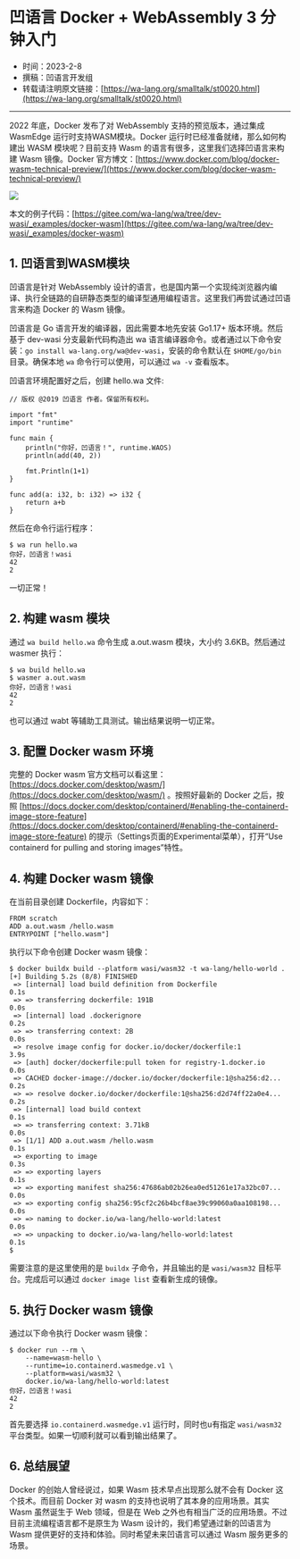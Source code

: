 # 凹语言 Docker + WebAssembly 3 分钟入门

- 时间：2023-2-8
- 撰稿：凹语言开发组
- 转载请注明原文链接：[https://wa-lang.org/smalltalk/st0020.html](https://wa-lang.org/smalltalk/st0020.html)

---

2022 年底，Docker 发布了对 WebAssembly 支持的预览版本，通过集成 WasmEdge 运行时支持WASM模块。Docker 运行时已经准备就绪，那么如何构建出 WASM 模块呢？目前支持 Wasm 的语言有很多，这里我们选择凹语言来构建 Wasm 镜像。Docker 官方博文：[https://www.docker.com/blog/docker-wasm-technical-preview/](https://www.docker.com/blog/docker-wasm-technical-preview/)

![](/st0020-01.png)

本文的例子代码：[https://gitee.com/wa-lang/wa/tree/dev-wasi/_examples/docker-wasm](https://gitee.com/wa-lang/wa/tree/dev-wasi/_examples/docker-wasm)

## 1. 凹语言到WASM模块

凹语言是针对 WebAssembly 设计的语言，也是国内第一个实现纯浏览器内编译、执行全链路的自研静态类型的编译型通用编程语言。这里我们再尝试通过凹语言来构造 Docker 的 Wasm 镜像。

凹语言是 Go 语言开发的编译器，因此需要本地先安装 Go1.17+ 版本环境。然后基于 dev-wasi 分支最新代码构造出 wa 语言编译器命令。或者通过以下命令安装：`go install wa-lang.org/wa@dev-wasi`，安装的命令默认在 `$HOME/go/bin` 目录。确保本地 `wa` 命令行可以使用，可以通过 `wa -v` 查看版本。

凹语言环境配置好之后，创建 hello.wa 文件:

```wa
// 版权 @2019 凹语言 作者。保留所有权利。

import "fmt"
import "runtime"

func main {
	println("你好，凹语言！", runtime.WAOS)
	println(add(40, 2))

	fmt.Println(1+1)
}

func add(a: i32, b: i32) => i32 {
	return a+b
}
```

然后在命令行运行程序：

```
$ wa run hello.wa
你好，凹语言！wasi
42
2
```

一切正常！

## 2. 构建 wasm 模块

通过 `wa build hello.wa` 命令生成 a.out.wasm 模块，大小约 3.6KB。然后通过 wasmer 执行：

```
$ wa build hello.wa
$ wasmer a.out.wasm
你好，凹语言！wasi
42
2
```

也可以通过 wabt 等辅助工具测试。输出结果说明一切正常。

## 3. 配置 Docker wasm 环境

完整的 Docker wasm 官方文档可以看这里：[https://docs.docker.com/desktop/wasm/](https://docs.docker.com/desktop/wasm/) 。按照好最新的 Docker 之后，按照 [https://docs.docker.com/desktop/containerd/#enabling-the-containerd-image-store-feature](https://docs.docker.com/desktop/containerd/#enabling-the-containerd-image-store-feature) 的提示（Settings页面的Experimental菜单），打开“Use containerd for pulling and storing images”特性。

## 4. 构建 Docker wasm 镜像

在当前目录创建 Dockerfile，内容如下：

```
FROM scratch
ADD a.out.wasm /hello.wasm
ENTRYPOINT ["hello.wasm"]
```

执行以下命令创建 Docker wasm 镜像：

```
$ docker buildx build --platform wasi/wasm32 -t wa-lang/hello-world .
[+] Building 5.2s (8/8) FINISHED
 => [internal] load build definition from Dockerfile                   0.1s
 => => transferring dockerfile: 191B                                   0.0s
 => [internal] load .dockerignore                                      0.2s
 => => transferring context: 2B                                        0.0s
 => resolve image config for docker.io/docker/dockerfile:1             3.9s
 => [auth] docker/dockerfile:pull token for registry-1.docker.io       0.0s
 => CACHED docker-image://docker.io/docker/dockerfile:1@sha256:d2...   0.2s
 => => resolve docker.io/docker/dockerfile:1@sha256:d2d74ff22a0e4...   0.2s
 => [internal] load build context                                      0.1s
 => => transferring context: 3.71kB                                    0.0s
 => [1/1] ADD a.out.wasm /hello.wasm                                   0.1s
 => exporting to image                                                 0.3s
 => => exporting layers                                                0.1s
 => => exporting manifest sha256:47686ab02b26ea0ed51261e17a32bc07...   0.0s
 => => exporting config sha256:95cf2c26b4bcf8ae39c99060a0aa108198...   0.0s
 => => naming to docker.io/wa-lang/hello-world:latest                  0.0s
 => => unpacking to docker.io/wa-lang/hello-world:latest               0.1s
$
```

需要注意的是这里使用的是 `buildx` 子命令，并且输出的是 `wasi/wasm32` 目标平台。完成后可以通过 `docker image list` 查看新生成的镜像。

## 5. 执行 Docker wasm 镜像

通过以下命令执行 Docker wasm 镜像：

```
$ docker run --rm \
	--name=wasm-hello \
	--runtime=io.containerd.wasmedge.v1 \
	--platform=wasi/wasm32 \
	docker.io/wa-lang/hello-world:latest
你好，凹语言！wasi
42
2
```

首先要选择 `io.containerd.wasmedge.v1` 运行时，同时也u有指定 `wasi/wasm32` 平台类型。如果一切顺利就可以看到输出结果了。

## 6. 总结展望

Docker 的创始人曾经说过，如果 Wasm 技术早点出现那么就不会有 Docker 这个技术。而目前 Docker 对 wasm 的支持也说明了其本身的应用场景。其实 Wasm 虽然诞生于 Web 领域，但是在 Web 之外也有相当广泛的应用场景。不过目前主流编程语言都不是原生为 Wasm 设计的，我们希望通过新的凹语言为 Wasm 提供更好的支持和体验。同时希望未来凹语言可以通过 Wasm 服务更多的场景。
